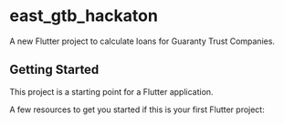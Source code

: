 # east_gtb_hackaton

A new Flutter project to calculate loans for Guaranty Trust Companies.

## Getting Started

This project is a starting point for a Flutter application.

A few resources to get you started if this is your first Flutter project:

